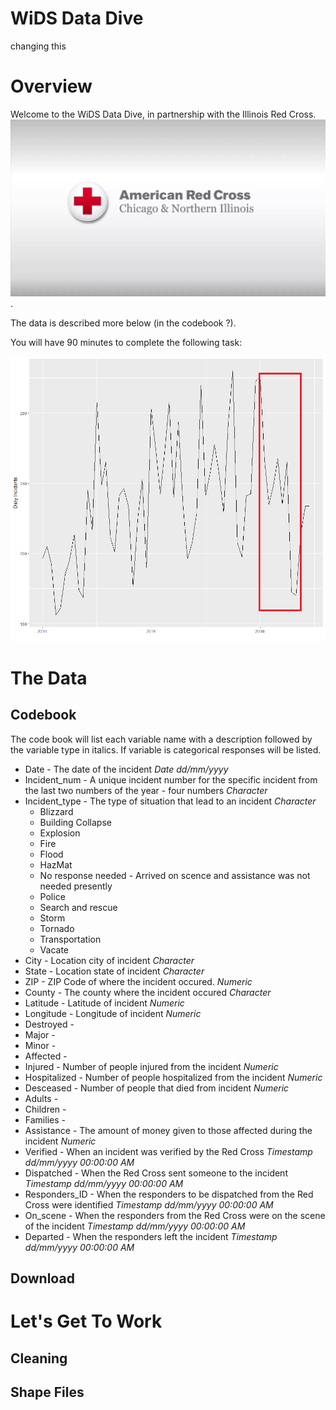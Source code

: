 # WiDS Data Dive 
changing this
# Overview

Welcome to the WiDS Data Dive, in partnership with the Illinois Red Cross. ![](red_cross_logo.jpg).

The data is described more below (in the codebook ?). 

You will have 90 minutes to complete the following task:

![](motivating_plot.png)


# The Data
## Codebook
The code book will list each variable name with a description followed by the variable type in italics. If variable is categorical responses will be listed.

  * Date - The date of the incident *Date dd/mm/yyyy*
  * Incident_num - A unique incident number for the specific incident from the last two numbers of the year - four numbers *Character*
  * Incident_type - The type of situation that lead to an incident *Character*
      + Blizzard
      + Building Collapse
      + Explosion
      + Fire
      + Flood
      + HazMat
      + No response needed - Arrived on scence and assistance was not needed presently
      + Police
      + Search and rescue 
      + Storm
      + Tornado
      + Transportation
      + Vacate
  * City - Location city of incident *Character*
  * State - Location state of incident *Character*
  * ZIP - ZIP Code of where the incident occured. *Numeric*
  * County - The county where the incident occured *Character*
  * Latitude - Latitude of incident *Numeric*
  * Longitude - Longitude of incident *Numeric*
  * Destroyed - 
  * Major - 
  * Minor - 
  * Affected - 
  * Injured - Number of people injured from the incident *Numeric*
  * Hospitalized - Number of people hospitalized from the incident *Numeric*
  * Desceased - Number of people that died from incident *Numeric*
  * Adults - 
  * Children - 
  * Families - 
  * Assistance - The amount of money given to those affected during the incident *Numeric* 
  * Verified - When an incident was verified by the Red Cross *Timestamp dd/mm/yyyy 00:00:00 AM*
  * Dispatched - When the Red Cross sent someone to the incident *Timestamp dd/mm/yyyy 00:00:00 AM*
  * Responders_ID - When the responders to be dispatched from the Red Cross were identified *Timestamp dd/mm/yyyy 00:00:00 AM*
  * On_scene - When the responders from the Red Cross were on the scene of the incident *Timestamp dd/mm/yyyy 00:00:00 AM*
  * Departed - When the responders left the incident *Timestamp dd/mm/yyyy 00:00:00 AM*

## Download


# Let's Get To Work
## Cleaning



## Shape Files